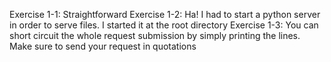 Exercise 1-1: Straightforward
Exercise 1-2: Ha! I had to start a python server in order to serve files. I started it at the root directory
Exercise 1-3: You can short circuit the whole request submission by simply printing the lines. Make sure to send your request in quotations